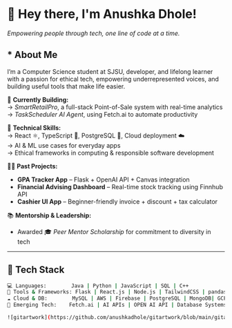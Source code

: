 # 👋 Hey there, I'm Anushka Dhole!  
*Empowering people through tech, one line of code at a time.*

## * About Me
I’m a Computer Science student at SJSU, developer, and lifelong learner with a passion for ethical tech, empowering underrepresented voices, and building useful tools that make life easier.

🔭 **Currently Building:**  
→ *SmartRetailPro*, a full-stack Point-of-Sale system with real-time analytics  
→ *TaskScheduler AI Agent*, using Fetch.ai to automate productivity

🌱 **Technical Skills:**  
→ React ⚛️, TypeScript 🧩, PostgreSQL 🐘, Cloud deployment ☁️  
→ AI & ML use cases for everyday apps  
→ Ethical frameworks in computing & responsible software development

👩‍💻 **Past Projects:**  
- **GPA Tracker App** – Flask + OpenAI API + Canvas integration  
- **Financial Advising Dashboard** – Real-time stock tracking using Finnhub API  
- **Cashier UI App** – Beginner-friendly invoice + discount + tax calculator  

📚 **Mentorship & Leadership:**    
- Awarded 🎓 *Peer Mentor Scholarship* for commitment to diversity in tech  

---

## 🚀 Tech Stack

```bash
💻 Languages:        Java | Python | JavaScript | SQL | C++
🧰 Tools & Frameworks: Flask | React.js | Node.js | TailwindCSS | pandas | Git| TypeScript
☁️ Cloud & DB:        MySQL | AWS | Firebase | PostgreSQL | MongoDB| GCP
🤖 Emerging Tech:    Fetch.ai | AI APIs | OPEN AI API | Database Systems

![gitartwork](https://github.com/anushkadhole/gitartwork/blob/main/gitartwork.svg?raw=true)
